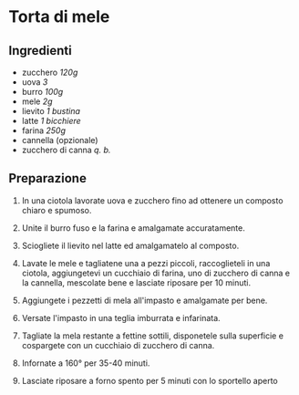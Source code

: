 # Torta di mele

## Ingredienti

- zucchero *120g*
- uova *3*
- burro *100g*
- mele *2g*
- lievito *1 bustina*
- latte *1 bicchiere*
- farina *250g*
- cannella (opzionale)
- zucchero di canna *q. b.*

## Preparazione

1. In una ciotola lavorate uova e zucchero fino ad ottenere un composto chiaro e spumoso. 

2. Unite il burro fuso e la farina e amalgamate accuratamente.

3. Sciogliete il lievito nel latte ed amalgamatelo al composto.

4. Lavate le mele e tagliatene una a pezzi piccoli, raccoglieteli in una ciotola, aggiungetevi un cucchiaio di farina, uno di zucchero di canna e la cannella, mescolate bene e lasciate riposare per 10 minuti.

5. Aggiungete i pezzetti di mela all'impasto e amalgamate per bene.

6. Versate l'impasto in una teglia imburrata e infarinata.

7. Tagliate la mela restante a fettine sottili, disponetele sulla superficie e cospargete con un cucchiaio di zucchero di canna.

8. Infornate a 160° per 35-40 minuti.

9. Lasciate riposare a forno spento per 5 minuti con lo sportello aperto
